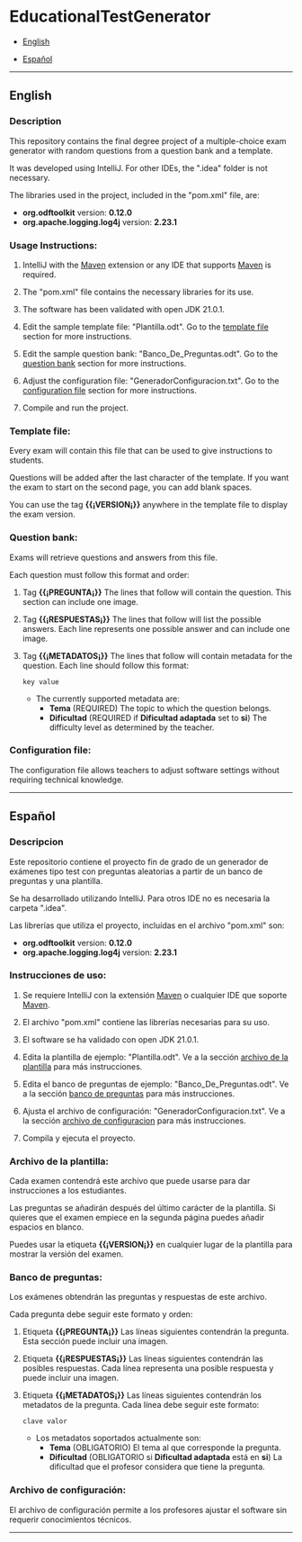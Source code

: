 # EducationalTestGenerator

- [English](#english)

- [Español](#español)

---

## English

### Description
This repository contains the final degree project of a multiple-choice exam generator with random questions from a question bank and a template.

It was developed using IntelliJ.
For other IDEs, the ".idea" folder is not necessary.

The libraries used in the project, included in the "pom.xml" file, are:

- **org.odftoolkit** version: **0.12.0**
- **org.apache.logging.log4j** version: **2.23.1**

### Usage Instructions:

1. IntelliJ with the [Maven](https://maven.apache.org/) extension or any IDE that supports [Maven](https://maven.apache.org/) is required.

2. The "pom.xml" file contains the necessary libraries for its use.

3. The software has been validated with open JDK 21.0.1.

4. Edit the sample template file: "Plantilla.odt". Go to the [template file](#template-file) section for more instructions.

5. Edit the sample question bank: "Banco_De_Preguntas.odt". Go to the [question bank](#question-bank) section for more instructions.

6. Adjust the configuration file: "GeneradorConfiguracion.txt". Go to the [configuration file](#configuration-file) section for more instructions.

7. Compile and run the project.

### Template file:

Every exam will contain this file that can be used to give instructions to students.

Questions will be added after the last character of the template. If you want the exam to start on the second page, you can add blank spaces.

You can use the tag **{{¡VERSION¡}}** anywhere in the template file to display the exam version.

### Question bank:

Exams will retrieve questions and answers from this file.

Each question must follow this format and order:

1. Tag **{{¡PREGUNTA¡}}** The lines that follow will contain the question. This section can include one image.

2. Tag **{{¡RESPUESTAS¡}}** The lines that follow will list the possible answers. Each line represents one possible answer and can include one image.

3. Tag **{{¡METADATOS¡}}** The lines that follow will contain metadata for the question. Each line should follow this format:
    ~~~ 
    key value 
    ~~~
    - The currently supported metadata are: 
        - **Tema** (REQUIRED) The topic to which the question belongs.
        - **Dificultad** (REQUIRED if **Dificultad adaptada** set to **si**) The difficulty level as determined by the teacher.

### Configuration file:

The configuration file allows teachers to adjust software settings without requiring technical knowledge.

---

## Español

### Descripcion
Este repositorio contiene el proyecto fin de grado de un generador de exámenes tipo test con preguntas aleatorias a partir de un banco de preguntas y una plantilla.

Se ha desarrollado utilizando IntelliJ.
Para otros IDE no es necesaria la carpeta ".idea".

Las librerías que utiliza el proyecto, incluídas en el archivo "pom.xml" son:

- **org.odftoolkit** version: **0.12.0**
- **org.apache.logging.log4j** version: **2.23.1**

### Instrucciones de uso:

1. Se requiere IntelliJ con la extensión [Maven](https://maven.apache.org/) o cualquier IDE que soporte [Maven](https://maven.apache.org/).

2. El archivo "pom.xml" contiene las librerías necesarias para su uso.

3. El software se ha validado con open JDK 21.0.1.

4. Edita la plantilla de ejemplo: "Plantilla.odt". Ve a la sección [archivo de la plantilla](#archivo-de-la-plantilla) para más instrucciones.

5. Edita el banco de preguntas de ejemplo: "Banco_De_Preguntas.odt". Ve a la sección [banco de preguntas](#banco-de-preguntas) para más instrucciones.

6. Ajusta el archivo de configuración: "GeneradorConfiguracion.txt". Ve a la sección [archivo de configuracion](#archivo-de-configuración) para más instrucciones.

7. Compila y ejecuta el proyecto.

### Archivo de la plantilla:

Cada examen contendrá este archivo que puede usarse para dar instrucciones a los estudiantes.

Las preguntas se añadirán después del último carácter de la plantilla. Si quieres que el examen empiece en la segunda página puedes añadir espacios en blanco.

Puedes usar la etiqueta **{{¡VERSION¡}}** en cualquier lugar de la plantilla para mostrar la versión del examen.

### Banco de preguntas:

Los exámenes obtendrán las preguntas y respuestas de este archivo.

Cada pregunta debe seguir este formato y orden:

1. Etiqueta **{{¡PREGUNTA¡}}** Las líneas siguientes contendrán la pregunta. Esta sección puede incluir una imagen.

2. Etiqueta **{{¡RESPUESTAS¡}}** Las líneas siguientes contendrán las posibles respuestas. Cada línea representa una posible respuesta y puede incluir una imagen.

3. Etiqueta **{{¡METADATOS¡}}** Las líneas siguientes contendrán los metadatos de la pregunta. Cada línea debe seguir este formato:
    ~~~ 
    clave valor 
    ~~~
    - Los metadatos soportados actualmente son: 
        - **Tema** (OBLIGATORIO) El tema al que corresponde la pregunta.
        - **Dificultad** (OBLIGATORIO si **Dificultad adaptada** está en **si**) La dificultad que el profesor considera que tiene la pregunta.

### Archivo de configuración:

El archivo de configuración permite a los profesores ajustar el software sin requerir conocimientos técnicos.

---

